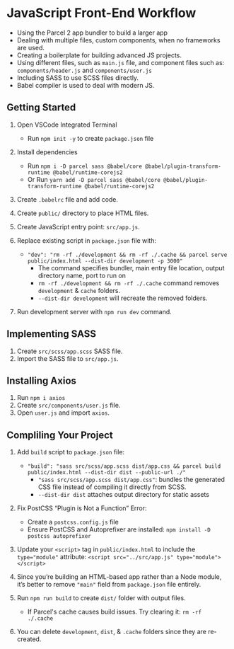 # JavaScript Front-End Workflow

- Using the Parcel 2 app bundler to build a larger app 
- Dealing with multiple files, custom components, when no frameworks are used.
- Creating a boilerplate for building advanced JS projects.
- Using different files, such as `main.js` file, and component files such as: `components/header.js` and `components/user.js`
- Including SASS to use SCSS files directly.
- Babel compiler is used to deal with modern JS.

## Getting Started

1. Open VSCode Integrated Terminal
    - Run `npm init -y` to create `package.json` file

2. Install dependencies
    - Run `npm i -D parcel sass @babel/core @babel/plugin-transform-runtime @babel/runtime-corejs2`
    - Or Run `yarn add -D parcel sass @babel/core @babel/plugin-transform-runtime @babel/runtime-corejs2`

3. Create `.babelrc` file and add code.
4. Create `public/` directory to place HTML files.
5. Create  JavaScript entry point: `src/app.js`.
6. Replace existing script in `package.json` file with:
    - `"dev": "rm -rf ./development && rm -rf ./.cache && parcel serve public/index.html --dist-dir development -p 3000"`
        - The command specifies bundler, main entry file location, output directory name, port to run on
        - `rm -rf ./development && rm -rf ./.cache` command removes `development` & `cache` folders.
        - `--dist-dir development` will recreate the removed folders.

7. Run development server with `npm run dev` command.



## Implementing SASS

1. Create `src/scss/app.scss` SASS file.
2. Import the SASS file to `src/app.js`.


## Installing Axios

1. Run `npm i axios`
2. Create `src/components/user.js` file.
3. Open `user.js` and import `axios`.


## Compliling Your Project

1. Add `build` script to `package.json` file:
    - `"build": "sass src/scss/app.scss dist/app.css && parcel build public/index.html --dist-dir dist --public-url ./"`
        - `"sass src/scss/app.scss dist/app.css"`: bundles the generated CSS file instead of compiling it directly from SCSS.
        - `--dist-dir dist` attaches output directory for static assets

2. Fix PostCSS “Plugin is Not a Function” Error:
    - Create a `postcss.config.js` file
    - Ensure PostCSS and Autoprefixer are installed: `npm install -D postcss autoprefixer`

3. Update your `<script>` tag in `public/index.html` to include the `type="module"` attribute: `<script src="../src/app.js" type="module"></script>`

4. Since you’re building an HTML-based app rather than a Node module, it’s better to remove `"main"` field from `package.json` file entirely.

5. Run `npm run build` to create `dist/` folder with output files.
    - If Parcel's cache causes build issues. Try clearing it: `rm -rf ./.cache`

6. You can delete `development`, `dist`, & `.cache` folders since they are re-created.
